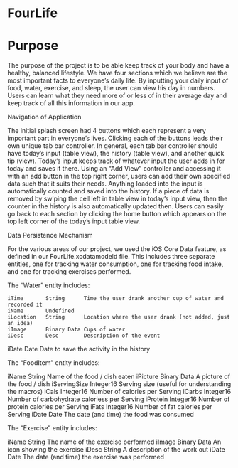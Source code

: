 # FourLife

# Purpose

The purpose of the project is to be able keep track of your body and have a healthy, balanced lifestyle. We have four sections which we believe are the most important facts to everyone’s daily life. By inputting your daily input of food, water, exercise, and sleep, the user can view his day in numbers. Users can learn what they need more of or less of in their average day and keep track of all this information in our app.

Navigation of Application

The initial splash screen had 4 buttons which each represent a very important part in everyone’s lives. Clicking each of the buttons leads their own unique tab bar controller. In general, each tab bar controller should have today’s input (table view), the history (table view), and another quick tip (view). Today’s input keeps track of whatever input the user adds in for today and saves it there. Using an “Add View” controller and accessing it with an add button in the top right corner, users can add their own specified data such that it suits their needs. Anything loaded into the input is automatically counted and saved into the history. If a piece of data is removed by swiping the cell left in table view in today’s input view, then the counter in the history is also automatically updated then. Users can easily go back to each section by clicking the home button which appears on the top left corner of the today’s input table view.

Data Persistence Mechanism

For the various areas of our project, we used the iOS Core Data feature, as defined in our FourLife.xcdatamodeld file.  This includes three separate entities, one for tracking water consumption, one for tracking food intake, and one for tracking exercises performed.

The “Water” entity includes:

 	iTime		String		Time the user drank another cup of water and recorded it
	iName		Undefined	
	iLocation	String		Location where the user drank (not added, just an idea)
	iImage		Binary Data	Cups of water
	iDesc		Desc		Description of the event
iDate		Date		Date to save the activity in the history

The “FoodItem” entity includes:

iName		String		Name of the food / dish eaten
iPicture	Binary Data	A picture of the food / dish
iServingSize	Integer16	Serving size (useful for understanding the macros)
iCals		Integer16	Number of calories per Serving
iCarbs		Integer16 	Number of carbohydrate caloriess per Serving
iProtein	Integer16	Number of protein calories per Serving
iFats		Integer16	Number of fat calories per Serving
iDate		Date		The date (and time) the food was consumed

The “Exercise” entity includes:

iName		String		The name of the exercise performed
iImage		Binary Data	An icon showing the exercise
iDesc		String		A description of the work out
iDate		Date		The date (and time) the exercise was performed
